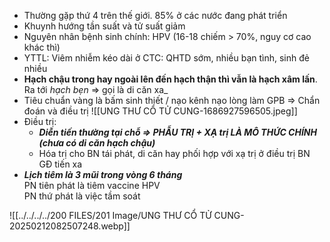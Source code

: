 - Thường gặp thứ 4 trên thế giới. 85% ở các nước đang phát triển
- Khuynh hướng tần suất và tử suất giảm
- Nguyên nhân bệnh sinh chính: HPV (16-18 chiếm > 70%, nguy cơ cao khác thì)
- YTTL:
	Viêm nhiễm kéo dài ở CTC: QHTD sớm, nhiều bạn tình, sinh đẻ nhiều
- **Hạch chậu trong hay ngoài lên đến hạch thận thì vẫn là hạch xâm lấn**. Ra tới _hạch bẹn_ => gọi là di căn xa_
- Tiêu chuẩn vàng là bấm sinh thiết / nạo kênh nạo lòng làm GPB => Chẩn đoán và điều trị
![[UNG THƯ CỔ TỬ CUNG-1686927596505.jpeg]]
- Điều trị:
	- **_Diễn tiến thường tại chỗ => PHẪU TRỊ + XẠ trị LÀ MÔ THỨC CHÍNH (chưa có di căn hạch chậu)_**
	- Hóa trị cho BN tái phát, di căn hay phối hợp với xạ trị ở điều trị BN GĐ tiến xa
- **_Lịch tiêm là 3 mũi trong vòng 6 tháng_**  
PN tiên phát là tiêm vaccine HPV  
PN thứ phát là việc tầm soát


![[../../../../200 FILES/201 Image/UNG THƯ CỔ TỬ CUNG-20250212082507248.webp]]